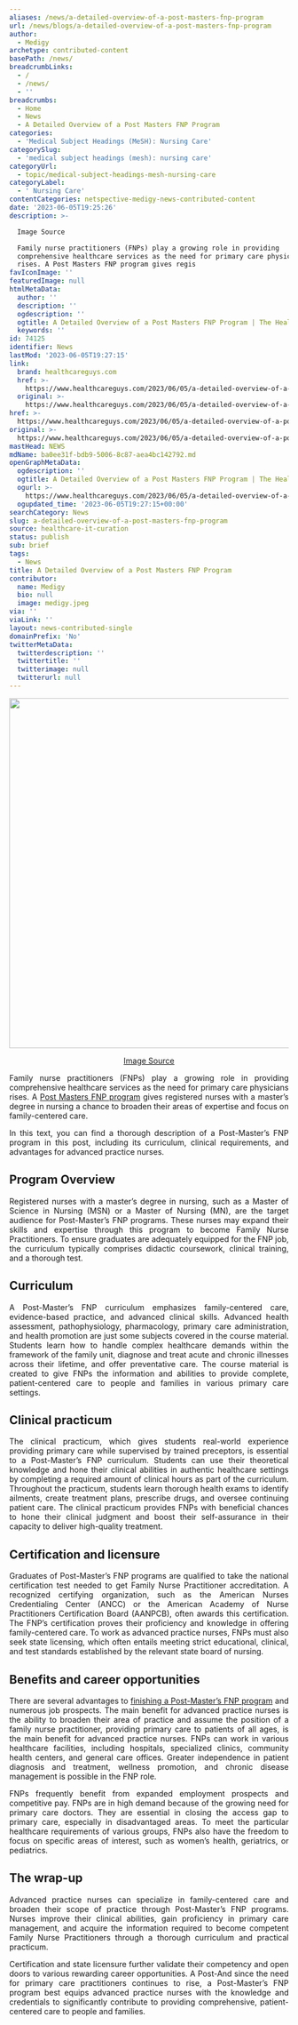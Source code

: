 ```yaml
---
aliases: /news/a-detailed-overview-of-a-post-masters-fnp-program
url: /news/blogs/a-detailed-overview-of-a-post-masters-fnp-program
author:
  - Medigy
archetype: contributed-content
basePath: /news/
breadcrumbLinks:
  - /
  - /news/
  - ''
breadcrumbs:
  - Home
  - News
  - A Detailed Overview of a Post Masters FNP Program
categories:
  - 'Medical Subject Headings (MeSH): Nursing Care'
categorySlug:
  - 'medical subject headings (mesh): nursing care'
categoryUrl:
  - topic/medical-subject-headings-mesh-nursing-care
categoryLabel:
  - ' Nursing Care'
contentCategories: netspective-medigy-news-contributed-content
date: '2023-06-05T19:25:26'
description: >-

  Image Source

  Family nurse practitioners (FNPs) play a growing role in providing
  comprehensive healthcare services as the need for primary care physicians
  rises. A Post Masters FNP program gives regis
favIconImage: ''
featuredImage: null
htmlMetaData:
  author: ''
  description: ''
  ogdescription: ''
  ogtitle: A Detailed Overview of a Post Masters FNP Program | The Healthcare Guys
  keywords: ''
id: 74125
identifier: News
lastMod: '2023-06-05T19:27:15'
link:
  brand: healthcareguys.com
  href: >-
    https://www.healthcareguys.com/2023/06/05/a-detailed-overview-of-a-post-masters-fnp-program/
  original: >-
    https://www.healthcareguys.com/2023/06/05/a-detailed-overview-of-a-post-masters-fnp-program/
href: >-
  https://www.healthcareguys.com/2023/06/05/a-detailed-overview-of-a-post-masters-fnp-program/
original: >-
  https://www.healthcareguys.com/2023/06/05/a-detailed-overview-of-a-post-masters-fnp-program/
mastHead: NEWS
mdName: ba0ee31f-bdb9-5006-8c87-aea4bc142792.md
openGraphMetaData:
  ogdescription: ''
  ogtitle: A Detailed Overview of a Post Masters FNP Program | The Healthcare Guys
  ogurl: >-
    https://www.healthcareguys.com/2023/06/05/a-detailed-overview-of-a-post-masters-fnp-program/
  ogupdated_time: '2023-06-05T19:27:15+00:00'
searchCategory: News
slug: a-detailed-overview-of-a-post-masters-fnp-program
source: healthcare-it-curation
status: publish
sub: brief
tags:
  - News
title: A Detailed Overview of a Post Masters FNP Program
contributor:
  name: Medigy
  bio: null
  image: medigy.jpeg
via: ''
viaLink: ''
layout: news-contributed-single
domainPrefix: 'No'
twitterMetaData:
  twitterdescription: ''
  twittertitle: ''
  twitterimage: null
  twitterurl: null
---
```

<img loading="lazy" class="aligncenter wp-image-74126 size-full" src="https://www.healthcareguys.com/wp-content/uploads/2023/06/Nurse_05.jpeg" alt="" width="919" height="630" srcset="https://www.healthcareguys.com/wp-content/uploads/2023/06/Nurse_05.jpeg 919w, https://www.healthcareguys.com/wp-content/uploads/2023/06/Nurse_05-768x526.jpeg 768w" sizes="(max-width: 919px) 100vw, 919px" />
<p style="text-align: center;"><a href="https://images.pexels.com/photos/6129141/pexels-photo-6129141.jpeg" target="_blank" rel="noopener">Image Source</a></p>
<p style="text-align: justify;"><span style="font-weight: 400;">Family nurse practitioners (FNPs) play a growing role in providing comprehensive healthcare services as the need for primary care physicians rises. A </span><a href="https://onlinedegrees.rockhurst.edu/programs/online-post-masters-fnp" target="_blank" rel="noopener"><span style="font-weight: 400;">Post Masters FNP program</span></a><span style="font-weight: 400;"> gives registered nurses with a master&#8217;s degree in nursing a chance to broaden their areas of expertise and focus on family-centered care.</span></p>
<p style="text-align: justify;"><span style="font-weight: 400;">In this text, you can find a thorough description of a Post-Master&#8217;s FNP program in this post, including its curriculum, clinical requirements, and advantages for advanced practice nurses.</span></p>
<h2><b>Program Overview</b></h2>
<p style="text-align: justify;"><span style="font-weight: 400;">Registered nurses with a master&#8217;s degree in nursing, such as a Master of Science in Nursing (MSN) or a Master of Nursing (MN), are the target audience for Post-Master&#8217;s FNP programs. These nurses may expand their skills and expertise through this program to become Family Nurse Practitioners. To ensure graduates are adequately equipped for the FNP job, the curriculum typically comprises didactic coursework, clinical training, and a thorough test.</span></p>
<h2><b>Curriculum</b></h2>
<p style="text-align: justify;"><span style="font-weight: 400;">A Post-Master&#8217;s FNP curriculum emphasizes family-centered care, evidence-based practice, and advanced clinical skills. Advanced health assessment, pathophysiology, pharmacology, primary care administration, and health promotion are just some subjects covered in the course material. Students learn how to handle complex healthcare demands within the framework of the family unit, diagnose and treat acute and chronic illnesses across their lifetime, and offer preventative care. The course material is created to give FNPs the information and abilities to provide complete, patient-centered care to people and families in various primary care settings.</span></p>
<h2><b>Clinical practicum</b></h2>
<p style="text-align: justify;"><span style="font-weight: 400;">The clinical practicum, which gives students real-world experience providing primary care while supervised by trained preceptors, is essential to a Post-Master&#8217;s FNP curriculum. Students can use their theoretical knowledge and hone their clinical abilities in authentic healthcare settings by completing a required amount of clinical hours as part of the curriculum. Throughout the practicum, students learn thorough health exams to identify ailments, create treatment plans, prescribe drugs, and oversee continuing patient care. The clinical practicum provides FNPs with beneficial chances to hone their clinical judgment and boost their self-assurance in their capacity to deliver high-quality treatment.</span></p>
<h2><b>Certification and licensure</b></h2>
<p style="text-align: justify;"><span style="font-weight: 400;">Graduates of Post-Master&#8217;s FNP programs are qualified to take the national certification test needed to get Family Nurse Practitioner accreditation. A recognized certifying organization, such as the American Nurses Credentialing Center (ANCC) or the American Academy of Nurse Practitioners Certification Board (AANPCB), often awards this certification. The FNP&#8217;s certification proves their proficiency and knowledge in offering family-centered care. To work as advanced practice nurses, FNPs must also seek state licensing, which often entails meeting strict educational, clinical, and test standards established by the relevant state board of nursing.</span></p>
<h2><b>Benefits and career opportunities</b></h2>
<p style="text-align: justify;"><span style="font-weight: 400;">There are several advantages to </span><a href="https://www.forbes.com/advisor/education/masters-in-nursing/" target="_blank" rel="noopener"><span style="font-weight: 400;">finishing a Post-Master&#8217;s FNP program</span></a> <span style="font-weight: 400;">and numerous job prospects. The main benefit for advanced practice nurses is the ability to broaden their area of practice and assume the position of a family nurse practitioner, providing primary care to patients of all ages, is the main benefit for advanced practice nurses. FNPs can work in various healthcare facilities, including hospitals, specialized clinics, community health centers, and general care offices. Greater independence in patient diagnosis and treatment, wellness promotion, and chronic disease management is possible in the FNP role.</span></p>
<p style="text-align: justify;"><span style="font-weight: 400;">FNPs frequently benefit from expanded employment prospects and competitive pay. FNPs are in high demand because of the growing need for primary care doctors. They are essential in closing the access gap to primary care, especially in disadvantaged areas. To meet the particular healthcare requirements of various groups, FNPs also have the freedom to focus on specific areas of interest, such as women&#8217;s health, geriatrics, or pediatrics.</span></p>
<h2><b>The wrap-up</b></h2>
<p style="text-align: justify;"><span style="font-weight: 400;">Advanced practice nurses can specialize in family-centered care and broaden their scope of practice through Post-Master&#8217;s FNP programs. Nurses improve their clinical abilities, gain proficiency in primary care management, and acquire the information required to become competent Family Nurse Practitioners through a thorough curriculum and practical practicum. </span></p>
<p style="text-align: justify;"><span style="font-weight: 400;">Certification and state licensure further validate their competency and open doors to various rewarding career opportunities. A Post-And since the need for primary care practitioners continues to rise, a Post-Master&#8217;s FNP program best equips advanced practice nurses with the knowledge and credentials to significantly contribute to providing comprehensive, patient-centered care to people and families.</span></p>
